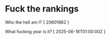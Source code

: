 # Fuck the rankings

Who the hell am I?
{ 20601862 }

What fucking year is it?
[ 2025-06-18T01:00:00Z ]
